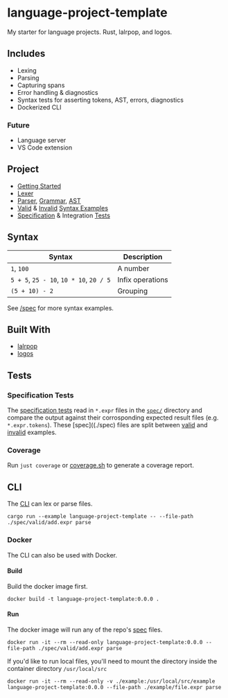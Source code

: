 # language-project-template

My starter for language projects. Rust, lalrpop, and logos.

## Includes

- Lexing
- Parsing
- Capturing spans
- Error handling & diagnostics
- Syntax tests for asserting tokens, AST, errors, diagnostics
- Dockerized CLI

### Future

- Language server
- VS Code extension

## Project

- [Getting Started](./GETTING_STARTED.md)
- [Lexer](./src/lexer.rs)
- [Parser](./src/parser.rs), [Grammar](./src/grammer.lalrpop), [AST](./src/ast.rs)
- [Valid](./spec/valid/) & [Invalid](./spec/invalid) [Syntax Examples](./spec/)
- [Specification](./tests//spec_tests.rs) & Integration [Tests](#tests)

## Syntax

| Syntax                                  | Description      |
| --------------------------------------- | ---------------- |
| `1`, `100`                              | A number         |
| `5 + 5`, `25 - 10`, `10 * 10`, `20 / 5` | Infix operations |
| `(5 + 10) - 2`                          | Grouping         |

See [/spec](./spec/) for more syntax examples.

## Built With

- [lalrpop](https://github.com/lalrpop/lalrpop)
- [logos](https://github.com/maciejhirsz/logos)

## Tests

### Specification Tests

The [specification tests](./tests/spec_tests.rs) read in `*.expr` files in the [`spec/`](./spec) directory and compare the output against their corrosponding expected result files (e.g. `*.expr.tokens`). These [spec]((./spec) files are split between [valid](./spec/valid) and [invalid](./spec/invalid) examples.

### Coverage

Run `just coverage` or [coverage.sh](./coverage.sh) to generate a coverage report.

## CLI

The [CLI](./examples/language-project-template.rs) can lex or parse files.

```shell
cargo run --example language-project-template -- --file-path ./spec/valid/add.expr parse
```

### Docker

The CLI can also be used with Docker.

#### Build

Build the docker image first.

```shell
docker build -t language-project-template:0.0.0 .
```

#### Run

The docker image will run any of the repo's [spec](./spec/) files.

```shell
docker run -it --rm --read-only language-project-template:0.0.0 --file-path ./spec/valid/add.expr parse
```

If you'd like to run local files, you'll need to mount the directory inside the container directory `/usr/local/src`

```shell
docker run -it --rm --read-only -v ./example:/usr/local/src/example language-project-template:0.0.0 --file-path ./example/file.expr parse
```

